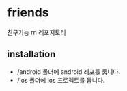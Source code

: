 # friends

친구기능 rn 레포지토리

## installation

- /android 폴더에 android 레포를 둡니다.
- /ios 폴더에 ios 프로젝트를 둡니다.

